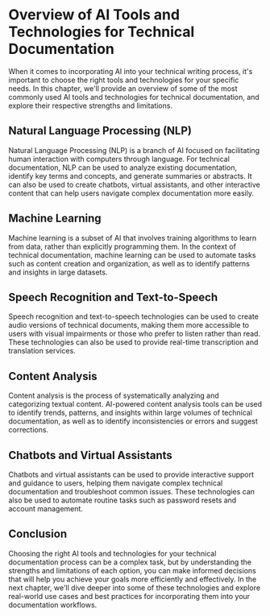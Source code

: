 Overview of AI Tools and Technologies for Technical Documentation
======================================================================================================================================================

When it comes to incorporating AI into your technical writing process, it's important to choose the right tools and technologies for your specific needs. In this chapter, we'll provide an overview of some of the most commonly used AI tools and technologies for technical documentation, and explore their respective strengths and limitations.

Natural Language Processing (NLP)
---------------------------------

Natural Language Processing (NLP) is a branch of AI focused on facilitating human interaction with computers through language. For technical documentation, NLP can be used to analyze existing documentation, identify key terms and concepts, and generate summaries or abstracts. It can also be used to create chatbots, virtual assistants, and other interactive content that can help users navigate complex documentation more easily.

Machine Learning
----------------

Machine learning is a subset of AI that involves training algorithms to learn from data, rather than explicitly programming them. In the context of technical documentation, machine learning can be used to automate tasks such as content creation and organization, as well as to identify patterns and insights in large datasets.

Speech Recognition and Text-to-Speech
-------------------------------------

Speech recognition and text-to-speech technologies can be used to create audio versions of technical documents, making them more accessible to users with visual impairments or those who prefer to listen rather than read. These technologies can also be used to provide real-time transcription and translation services.

Content Analysis
----------------

Content analysis is the process of systematically analyzing and categorizing textual content. AI-powered content analysis tools can be used to identify trends, patterns, and insights within large volumes of technical documentation, as well as to identify inconsistencies or errors and suggest corrections.

Chatbots and Virtual Assistants
-------------------------------

Chatbots and virtual assistants can be used to provide interactive support and guidance to users, helping them navigate complex technical documentation and troubleshoot common issues. These technologies can also be used to automate routine tasks such as password resets and account management.

Conclusion
----------

Choosing the right AI tools and technologies for your technical documentation process can be a complex task, but by understanding the strengths and limitations of each option, you can make informed decisions that will help you achieve your goals more efficiently and effectively. In the next chapter, we'll dive deeper into some of these technologies and explore real-world use cases and best practices for incorporating them into your documentation workflows.
